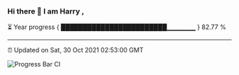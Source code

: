 ### Hi there 👋 I am Harry , 

⏳ Year progress { ████████████████████████▁▁▁▁▁▁ } 82.77 %

---

⏰ Updated on Sat, 30 Oct 2021 02:53:00 GMT

![Progress Bar CI](https://github.com/duykhang68/duykhang68/workflows/Progress%20Bar%20CI/badge.svg)
